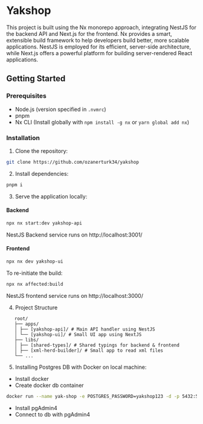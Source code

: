 # Yakshop

This project is built using the Nx monorepo approach, integrating NestJS for the backend API and Next.js for the frontend. Nx provides a smart, extensible build framework to help developers build better, more scalable applications. NestJS is employed for its efficient, server-side architecture, while Next.js offers a powerful platform for building server-rendered React applications.

## Getting Started

### Prerequisites

- Node.js (version specified in `.nvmrc`)
- pnpm
- Nx CLI (Install globally with `npm install -g nx` or `yarn global add nx`)

### Installation

1. Clone the repository:

```bash
git clone https://github.com/ozanerturk34/yakshop
```

2. Install dependencies:

```bash
pnpm i
```

3. Serve the application locally:

#### Backend

```bash
npx nx start:dev yakshop-api
```

NestJS Backend service runs on http://localhost:3001/

#### Frontend

```bash
npx nx dev yakshop-ui
```

To re-initiate the build:

```bash
npx nx affected:build
```

NestJS frontend service runs on http://localhost:3000/

4. Project Structure

```
   root/
   ├── apps/
   │ ├── [yakshop-api]/ # Main API handler using NestJS
   │ └── [yakshop-ui]/ # Small UI app using NextJS
   ├── libs/
   │ ├── [shared-types]/ # Shared typings for backend & frontend
   │ ├── [xml-herd-builder]/ # Small app to read xml files
   └── ...
```

5. Installing Postgres DB with Docker on local machine:

- Install docker
- Create docker db container

```bash
docker run --name yak-shop -e POSTGRES_PASSWORD=yakshop123 -d -p 5432:5432 postgres:14.5
```

- Install pgAdmin4
- Connect to db with pgAdmin4
